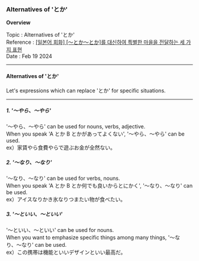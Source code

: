 ### Alternatives of 'とか'

**Overview**

Topic : Alternatives of 'とか'<br>
Reference : [[일본어 회화] [〜とか〜とか]를 대신하여 특별한 마을을 전달하는 세 가지 표현](https://youtu.be/QgzRg2rqLyY?si=sASVXGZz43D4kb1P)<br>
Date : Feb 19 2024<br>

---

#### Alternatives of 'とか'

Let's expressions which can replace 'とか' for specific situations.<br>

---

##### 1. '〜やら、〜やら'

'〜やら、〜やら' can be used for nouns, verbs, adjective.<br>
When you speak 'A とか B とかがあってよくない', '〜やら、〜やら' can be used.<br>
ex）家賃やら食費やらで遊ぶお金が全然ない。<br>

##### 2. '〜なり、〜なり'

'〜なり、〜なり' can be used for verbs, nouns.<br>
When you speak 'A とか B とか何でも良いからとにかく', '〜なり、〜なり' can be used.<br>
ex）アイスなりかき氷なりつまたい物が食べたい。<br>

##### 3. '〜といい、〜といい'

'〜といい、〜といい' can be used for nouns.<br>
When you want to emphasize specific things among many things, '〜なり、〜なり' can be used.<br>
ex）この携帯は機能といいデザインといい最高だ。<br>
